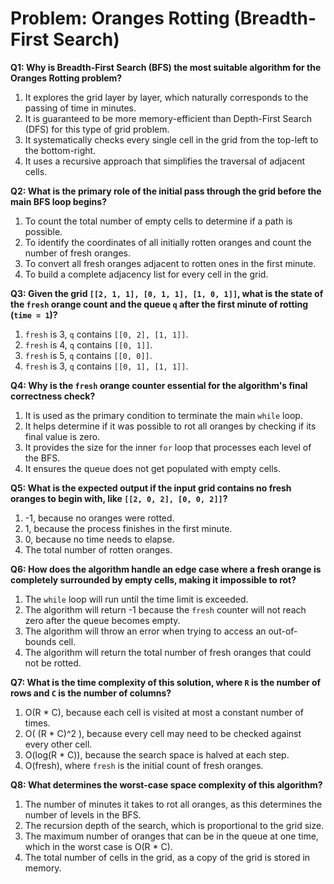 # Problem: Oranges Rotting (Breadth-First Search)

**Q1: Why is Breadth-First Search (BFS) the most suitable algorithm for the Oranges Rotting problem?**
1. It explores the grid layer by layer, which naturally corresponds to the passing of time in minutes.
2. It is guaranteed to be more memory-efficient than Depth-First Search (DFS) for this type of grid problem.
3. It systematically checks every single cell in the grid from the top-left to the bottom-right.
4. It uses a recursive approach that simplifies the traversal of adjacent cells.

**Q2: What is the primary role of the initial pass through the grid before the main BFS loop begins?**
1. To count the total number of empty cells to determine if a path is possible.
2. To identify the coordinates of all initially rotten oranges and count the number of fresh oranges.
3. To convert all fresh oranges adjacent to rotten ones in the first minute.
4. To build a complete adjacency list for every cell in the grid.

**Q3: Given the grid `[[2, 1, 1], [0, 1, 1], [1, 0, 1]]`, what is the state of the `fresh` orange count and the queue `q` after the first minute of rotting (`time = 1`)?**
1. `fresh` is 3, `q` contains `[[0, 2], [1, 1]]`.
2. `fresh` is 4, `q` contains `[[0, 1]]`.
3. `fresh` is 5, `q` contains `[[0, 0]]`.
4. `fresh` is 3, `q` contains `[[0, 1], [1, 1]]`.

**Q4: Why is the `fresh` orange counter essential for the algorithm's final correctness check?**
1. It is used as the primary condition to terminate the main `while` loop.
2. It helps determine if it was possible to rot all oranges by checking if its final value is zero.
3. It provides the size for the inner `for` loop that processes each level of the BFS.
4. It ensures the queue does not get populated with empty cells.

**Q5: What is the expected output if the input grid contains no fresh oranges to begin with, like `[[2, 0, 2], [0, 0, 2]]`?**
1. -1, because no oranges were rotted.
2. 1, because the process finishes in the first minute.
3. 0, because no time needs to elapse.
4. The total number of rotten oranges.

**Q6: How does the algorithm handle an edge case where a fresh orange is completely surrounded by empty cells, making it impossible to rot?**
1. The `while` loop will run until the time limit is exceeded.
2. The algorithm will return -1 because the `fresh` counter will not reach zero after the queue becomes empty.
3. The algorithm will throw an error when trying to access an out-of-bounds cell.
4. The algorithm will return the total number of fresh oranges that could not be rotted.

**Q7: What is the time complexity of this solution, where `R` is the number of rows and `C` is the number of columns?**
1. O(R * C), because each cell is visited at most a constant number of times.
2. O( (R * C)^2 ), because every cell may need to be checked against every other cell.
3. O(log(R * C)), because the search space is halved at each step.
4. O(fresh), where `fresh` is the initial count of fresh oranges.

**Q8: What determines the worst-case space complexity of this algorithm?**
1. The number of minutes it takes to rot all oranges, as this determines the number of levels in the BFS.
2. The recursion depth of the search, which is proportional to the grid size.
3. The maximum number of oranges that can be in the queue at one time, which in the worst case is O(R * C).
4. The total number of cells in the grid, as a copy of the grid is stored in memory.
